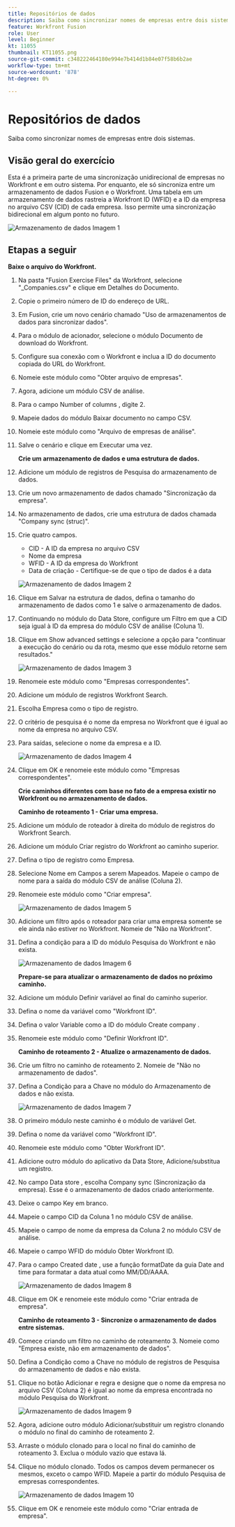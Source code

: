 ```yaml
---
title: Repositórios de dados
description: Saiba como sincronizar nomes de empresas entre dois sistemas. (Deve ter entre 60 e 160 caracteres, mas tem 59 caracteres)
feature: Workfront Fusion
role: User
level: Beginner
kt: 11055
thumbnail: KT11055.png
source-git-commit: c348222464180e994e7b414d1b84e07f58b6b2ae
workflow-type: tm+mt
source-wordcount: '878'
ht-degree: 0%

---
```



# Repositórios de dados

Saiba como sincronizar nomes de empresas entre dois sistemas.

## Visão geral do exercício

Esta é a primeira parte de uma sincronização unidirecional de empresas no Workfront e em outro sistema. Por enquanto, ele só sincroniza entre um armazenamento de dados Fusion e o Workfront. Uma tabela em um armazenamento de dados rastreia a Workfront ID (WFID) e a ID da empresa no arquivo CSV (CID) de cada empresa. Isso permite uma sincronização bidirecional em algum ponto no futuro.

![Armazenamento de dados Imagem 1](../12-exercises/assets/data-stores-walkthrough-1.png)

## Etapas a seguir

**Baixe o arquivo do Workfront.**

1. Na pasta &quot;Fusion Exercise Files&quot; da Workfront, selecione &quot;_Companies.csv&quot; e clique em Detalhes do Documento.
1. Copie o primeiro número de ID do endereço de URL.
1. Em Fusion, crie um novo cenário chamado &quot;Uso de armazenamentos de dados para sincronizar dados&quot;.
1. Para o módulo de acionador, selecione o módulo Documento de download do Workfront.
1. Configure sua conexão com o Workfront e inclua a ID do documento copiada do URL do Workfront.
1. Nomeie este módulo como &quot;Obter arquivo de empresas&quot;.
1. Agora, adicione um módulo CSV de análise.
1. Para o campo Number of columns , digite 2.
1. Mapeie dados do módulo Baixar documento no campo CSV.
1. Nomeie este módulo como &quot;Arquivo de empresas de análise&quot;.
1. Salve o cenário e clique em Executar uma vez.

   **Crie um armazenamento de dados e uma estrutura de dados.**

1. Adicione um módulo de registros de Pesquisa do armazenamento de dados.
1. Crie um novo armazenamento de dados chamado &quot;Sincronização da empresa&quot;.
1. No armazenamento de dados, crie uma estrutura de dados chamada &quot;Company sync (struc)&quot;.
1. Crie quatro campos.

   + CID - A ID da empresa no arquivo CSV
   + Nome da empresa
   + WFID - A ID da empresa do Workfront
   + Data de criação - Certifique-se de que o tipo de dados é a data

   ![Armazenamento de dados Imagem 2](../12-exercises/assets/data-stores-walkthrough-2.png)

1. Clique em Salvar na estrutura de dados, defina o tamanho do armazenamento de dados como 1 e salve o armazenamento de dados.
1. Continuando no módulo do Data Store, configure um Filtro em que a CID seja igual à ID da empresa do módulo CSV de análise (Coluna 1).
1. Clique em Show advanced settings e selecione a opção para &quot;continuar a execução do cenário ou da rota, mesmo que esse módulo retorne sem resultados.&quot;

   ![Armazenamento de dados Imagem 3](../12-exercises/assets/data-stores-walkthrough-3.png)

1. Renomeie este módulo como &quot;Empresas correspondentes&quot;.
1. Adicione um módulo de registros Workfront Search.
1. Escolha Empresa como o tipo de registro.
1. O critério de pesquisa é o nome da empresa no Workfront que é igual ao nome da empresa no arquivo CSV.
1. Para saídas, selecione o nome da empresa e a ID.

   ![Armazenamento de dados Imagem 4](../12-exercises/assets/data-stores-walkthrough-4.png)

1. Clique em OK e renomeie este módulo como &quot;Empresas correspondentes&quot;.

   **Crie caminhos diferentes com base no fato de a empresa existir no Workfront ou no armazenamento de dados.**

   **Caminho de roteamento 1 - Criar uma empresa.**

1. Adicione um módulo de roteador à direita do módulo de registros do Workfront Search.
1. Adicione um módulo Criar registro do Workfront ao caminho superior.
1. Defina o tipo de registro como Empresa.
1. Selecione Nome em Campos a serem Mapeados. Mapeie o campo de nome para a saída do módulo CSV de análise (Coluna 2).
1. Renomeie este módulo como &quot;Criar empresa&quot;.

   ![Armazenamento de dados Imagem 5](../12-exercises/assets/data-stores-walkthrough-5.png)

1. Adicione um filtro após o roteador para criar uma empresa somente se ele ainda não estiver no Workfront. Nomeie de &quot;Não na Workfront&quot;.
1. Defina a condição para a ID do módulo Pesquisa do Workfront e não exista.

   ![Armazenamento de dados Imagem 6](../12-exercises/assets/data-stores-walkthrough-6.png)

   **Prepare-se para atualizar o armazenamento de dados no próximo caminho.**

1. Adicione um módulo Definir variável ao final do caminho superior.
1. Defina o nome da variável como &quot;Workfront ID&quot;.
1. Defina o valor Variable como a ID do módulo Create company .
1. Renomeie este módulo como &quot;Definir Workfront ID&quot;.

   **Caminho de roteamento 2 - Atualize o armazenamento de dados.**

1. Crie um filtro no caminho de roteamento 2. Nomeie de &quot;Não no armazenamento de dados&quot;.

1. Defina a Condição para a Chave no módulo do Armazenamento de dados e não exista.

   ![Armazenamento de dados Imagem 7](../12-exercises/assets/data-stores-walkthrough-7.png)

1. O primeiro módulo neste caminho é o módulo de variável Get.
1. Defina o nome da variável como &quot;Workfront ID&quot;.
1. Renomeie este módulo como &quot;Obter Workfront ID&quot;.
1. Adicione outro módulo do aplicativo da Data Store, Adicione/substitua um registro.
1. No campo Data store , escolha Company sync (Sincronização da empresa). Esse é o armazenamento de dados criado anteriormente.
1. Deixe o campo Key em branco.
1. Mapeie o campo CID da Coluna 1 no módulo CSV de análise.
1. Mapeie o campo de nome da empresa da Coluna 2 no módulo CSV de análise.
1. Mapeie o campo WFID do módulo Obter Workfront ID.
1. Para o campo Created date , use a função formatDate da guia Date and time para formatar a data atual como MM/DD/AAAA.

   ![Armazenamento de dados Imagem 8](../12-exercises/assets/data-stores-walkthrough-8.png)

1. Clique em OK e renomeie este módulo como &quot;Criar entrada de empresa&quot;.

   **Caminho de roteamento 3 - Sincronize o armazenamento de dados entre sistemas.**

1. Comece criando um filtro no caminho de roteamento 3. Nomeie como &quot;Empresa existe, não em armazenamento de dados&quot;.
1. Defina a Condição como a Chave no módulo de registros de Pesquisa do armazenamento de dados e não exista.
1. Clique no botão Adicionar e regra e designe que o nome da empresa no arquivo CSV (Coluna 2) é igual ao nome da empresa encontrada no módulo Pesquisa do Workfront.

   ![Armazenamento de dados Imagem 9](../12-exercises/assets/data-stores-walkthrough-9.png)

1. Agora, adicione outro módulo Adicionar/substituir um registro clonando o módulo no final do caminho de roteamento 2.
1. Arraste o módulo clonado para o local no final do caminho de roteamento 3. Exclua o módulo vazio que estava lá.
1. Clique no módulo clonado. Todos os campos devem permanecer os mesmos, exceto o campo WFID. Mapeie a partir do módulo Pesquisa de empresas correspondentes.

   ![Armazenamento de dados Imagem 10](../12-exercises/assets/data-stores-walkthrough-10.png)

1. Clique em OK e renomeie este módulo como &quot;Criar entrada de empresa&quot;.
